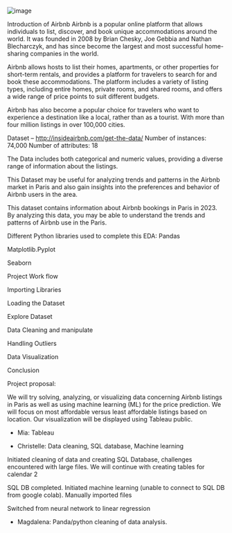 ![image](https://github.com/Chr1ssie/the_data_dazzlers/assets/145025544/4f8d70ea-51d2-4b8e-a450-f70a8b4bed40)









Introduction of Airbnb
Airbnb is a popular online platform that allows individuals to list, discover, and book unique accommodations around the world. It was founded in 2008 by Brian Chesky, Joe Gebbia and Nathan Blecharczyk, and has since become the largest and most successful home-sharing companies in the world.

Airbnb allows hosts to list their homes, apartments, or other properties for short-term rentals, and provides a platform for travelers to search for and book these accommodations. The platform includes a variety of listing types, including entire homes, private rooms, and shared rooms, and offers a wide range of price points to suit different budgets.

Airbnb has also become a popular choice for travelers who want to experience a destination like a local, rather than as a tourist. With more than four million listings in over 100,000 cities.

Dataset – http://insideairbnb.com/get-the-data/
Number of instances: 74,000
Number of attributes: 18

The Data includes both categorical and numeric values, providing a diverse range of information about the listings.

This Dataset may be useful for analyzing trends and patterns in the Airbnb market in Paris and also gain insights into the preferences and behavior of Airbnb users in the area.

This dataset contains information about Airbnb bookings in Paris in 2023. By analyzing this data, you may be able to understand the trends and patterns of Airbnb use in the Paris.

Different Python libraries used to complete this EDA:
Pandas

Matplotlib.Pyplot

Seaborn

Project Work flow

Importing Libraries

Loading the Dataset

Explore Dataset

Data Cleaning and manipulate

Handling Outliers

Data Visualization

Conclusion


Project proposal: 


We will try solving, analyzing, or visualizing data concerning Airbnb listings in Paris as well as using machine learning (ML) for the price prediction.
We will focus on most affordable versus least affordable listings based on location.
Our visualization will be displayed using Tableau public.


- Mia: Tableau

- Christelle: Data cleaning, SQL database, Machine learning

Initiated cleaning of data and creating SQL Database, challenges encountered with large files. We will continue with creating tables for calendar 2 

SQL DB completed. Initiated machine learning (unable to connect to SQL DB from google colab). Manually imported files

Switched from neural network to linear regression

- Magdalena: Panda/python cleaning of data analysis. 


